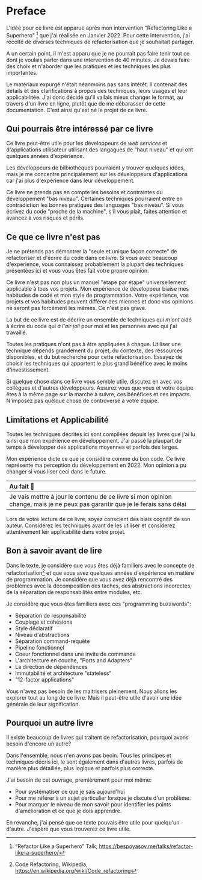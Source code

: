 # Preface

L'idée pour ce livre est apparue après mon intervention "Refactoring Like a Superhero" [^talk]  que j'ai réalisée en Janvier 2022. Pour cette intervention, j'ai récolté de diverses techniques de refactorisation que je souhaitait partager.

A un certain point, il m'est apparu que je ne pourrait pas faire tenir tout ce dont je voulais parler dans une intervention de 40 minutes. Je devais faire des choix et n'aborder que les pratiques et les techniques les plus importantes.

Le matériaux expurgé n'était néanmoins pas sans intérêt. Il contenait des détails et des clarifications à propos des techniques, leurs usages et leur applicabilitée. J'ai donc décidé qu'il vallais mieux changer le format, au travers d'un livre en ligne, plutôt que de me débarasser de cette documentation. C'est ainsi qu'est né le projet de ce livre. 

## Qui pourrais être intéressé par ce livre 

Ce livre peut-être utile pour les développeurs de _web services_ et d'applications utilisateur utilisant des langagues de "haut niveau" et qui ont quelques années d'expérience. 

Les développeurs de bilbiothèques pourraient y trouver quelques idées, mais je me concentre principalement sur les développeurs d'applications car j'ai plus d'expérience dans leur développement. 

Ce livre ne prends pas en compte les besoins et contraintes du développement "bas niveau". Certaines techniques pourraient entre en contradiction les bonnes pratiques des languages "bas niveau". Si vous écrivez du code "proche de la machine", s'il vous plait, faites attention et avancez à vos risques et périls.  

## Ce que ce livre n'est pas

Je ne prétends pas démontrer la "seule et unique façon correcte" de refactoriser et d'écrire du code dans ce livre. Si vous avec beaucoup d'expérience, vous connaissez probablement la plupart des techniques présentées ici et vous vous êtes fait votre propre opinion. 

Ce livre n'est pas non plus un manuel "étape par étape" universellement applicable à tous vos projets. Mon expérience de développeur biaise mes habitudes de code et mon style de programmation. Votre expérience, vos projets et vos habitudes peuvent différer des miennes et donc vos opinions ne seront pas forcément les mêmes. Ce n'est pas grave. 

La but de ce livre est de décrire un ensemble de techniques qui _m'ont_ aidé à écrire du code qui _à l'air joli_ pour moi et les personnes avec qui j'ai travaillé. 

Toutes les pratiques n'ont pas à être appliquées à chaque. Utiliser une technique dépends grandement du projet, du contexte, des ressources disponibles, et du but recherché pour cette refactorisation. Essayez de choisir les techniques qui apportent le plus grand bénéfice avec le moins d'investissement.

Si quelque chose dans ce livre vous semble utile, discutez en avec vos collègues et d'autres développeurs. Assurez vous que vous et votre équipe êtes à la même page sur la marche à suivre, ces bénéfices et ces impacts. N'imposez pas quelque chose de controversé à votre équipe. 

## Limitations et Applicabilité

Toutes les techniques décrites ici sont compilées depuis les livres que j'ai lu ainsi que mon expérience en développement. J'ai passé la plaupart de temps à développer des applications moyennes et parfois des larges.

Mon expérience dicte ce que je considère comme du bon code. Ce livre représente ma perception du développement en 2022. Mon opinion a pu changer si vous liser ceci dans le future.

| Au fait 🐝                                                                                                                   |
| :--------------------------------------------------------------------------------------------------------------------------- |
| Je vais mettre à jour le contenu de ce livre si mon opinion change, mais je ne peux pas garantir que je le ferais sans délai |

Lors de votre lecture de ce livre, soyez conscient des biais cognitif de son auteur. Considérez les techniques avant de les utiliser et considerez attentivement leir applicabilité dans votre projet.  

## Bon à savoir avant de lire

Dans le texte, je considère que vous êtes déjà familiers avec le concepte de refactorisation[^term] et que vous avez quelques années d'expérience en matière de programmation. Je considère que vous avez déjà rencontré des problèmes avec la décomposition des taches, des abstractions incorectes, de la séparation de responsabilités entre modules, etc.

Je considère que vous êtes familiers avec ces "programming buzzwords":
- Séparation de responsabilité
- Couplage et cohésions
- Style déclaratif
- Niveau d'abstractions
- Séparation command-requête
- Pipeline fonctionnel
- Coeur fonctionnel dans une invite de commande
- L'architecture en couche, "Ports and Adapters"
- La direction de dépendences
- Immutabilité et architecture "stateless"
- "12-factor applications"

Vous n'avez pas besoin de les maitrisers pleinement. Nous allons les explorer tout au long de ce livre. Mais il peut-être utile d'avoir une idée générale de leur signification.

## Pourquoi un autre livre

Il existe beaucoup de livres qui traitent de refactorisation, pourquoi avons besoin d'encore un autre? 

Dans l'ensemble, nous n'en avons pas beoin. Tous les principes et techniques décris ici, le sont également dans d'autres livres, parfois de manière plus détaillée, plus logique et parfois plus correcte.

J'ai besoin de cet ouvrage, premièrement pour moi même:
- Pour systématiser ce que je sais aujourd'hui
- Pour me référer à un sujet particulier lorsque je discute d'un problème.
- Pour marquer le niveau de mon savoir pour identifier les points d'amélioration et ce que je dois apprendre.

En revanche, j'ai pensé que ce texte pouvais être utile pour quelqu'un d'autre. J'espère que vous trouverez ce livre utile. 

[^talk]: “Refactor Like a Superhero” Talk, https://bespoyasov.me/talks/refactor-like-a-superhero/
[^term]: Code Refactoring, Wikipedia, https://en.wikipedia.org/wiki/Code_refactoring